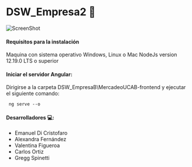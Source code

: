 # DSW_Empresa2  :office:
![ScreenShot](https://raw.github.com/bismarckpm/DSW_EmpresaB/FASE1-000/MercadeoUCAB-frontend/src/assets/img/MercadeoUCAB-logon.png)

#### Requisitos para la instalación
Maquina con sistema operativo Windows, Linux o Mac
NodeJs version 12.19.0 LTS o superior

#### Iniciar el servidor Angular: 
Dirigirse a la carpeta DSW_EmpresaB\MercadeoUCAB-frontend y ejecutar el siguiente comando:

     ng serve --o

#### Desarrolladores :computer::

- Emanuel Di Cristofaro  
- Alexandra Fernández 
- Valentina Figueroa
- Carlos Ortiz
- Gregg Spinetti
